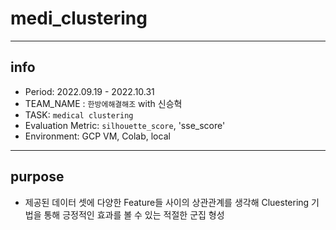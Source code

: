 # medi_clustering


---


## info
- Period: 2022.09.19 - 2022.10.31
- TEAM_NAME : `한방에해결해조` with 신승혁
- TASK: `medical clustering`
- Evaluation Metric: `silhouette_score`, 'sse_score'
- Environment: GCP VM, Colab, local

---

## purpose
- 제공된 데이터 셋에 다양한 Feature들 사이의 상관관계를 생각해 Cluestering 기법을 통해 긍정적인 효과를 볼 수 있는 적절한 군집 형성
